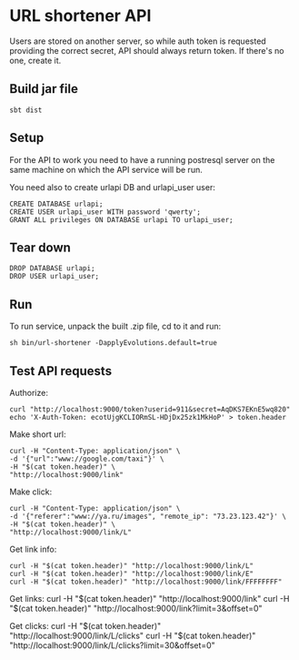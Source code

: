 URL shortener API
=================
Users are stored on another server, so while auth token is requested providing
the correct secret, API should always return token. If there's no one, create
it.

Build jar file
--------------

    sbt dist

Setup
-----
For the API to work you need to have a running postresql server on the same
machine on which the API service will be run.

You need also to create urlapi DB and urlapi_user user:

    CREATE DATABASE urlapi;
    CREATE USER urlapi_user WITH password 'qwerty';
    GRANT ALL privileges ON DATABASE urlapi TO urlapi_user;

Tear down
---------
    DROP DATABASE urlapi;
    DROP USER urlapi_user;

Run
---
To run service, unpack the built .zip file, cd to it and run:

    sh bin/url-shortener -DapplyEvolutions.default=true

Test API requests
-----------------
Authorize:

    curl "http://localhost:9000/token?userid=911&secret=AqDKS7EKnE5wq820"
    echo 'X-Auth-Token: ecotUjgKCLIORmSL-HDjDx25zk1MkHoP' > token.header

Make short url:

    curl -H "Content-Type: application/json" \
    -d '{"url":"www://google.com/taxi"}' \
    -H "$(cat token.header)" \
    "http://localhost:9000/link"

Make click:

    curl -H "Content-Type: application/json" \
    -d '{"referer":"www://ya.ru/images", "remote_ip": "73.23.123.42"}' \
    -H "$(cat token.header)" \
    "http://localhost:9000/link/L"

Get link info:

    curl -H "$(cat token.header)" "http://localhost:9000/link/L"
    curl -H "$(cat token.header)" "http://localhost:9000/link/E"
    curl -H "$(cat token.header)" "http://localhost:9000/link/FFFFFFFF"

Get links:
    curl -H "$(cat token.header)" "http://localhost:9000/link"
    curl -H "$(cat token.header)" "http://localhost:9000/link?limit=3&offset=0"

Get clicks:
    curl -H "$(cat token.header)" "http://localhost:9000/link/L/clicks"
    curl -H "$(cat token.header)" "http://localhost:9000/link/L/clicks?limit=30&offset=0"
